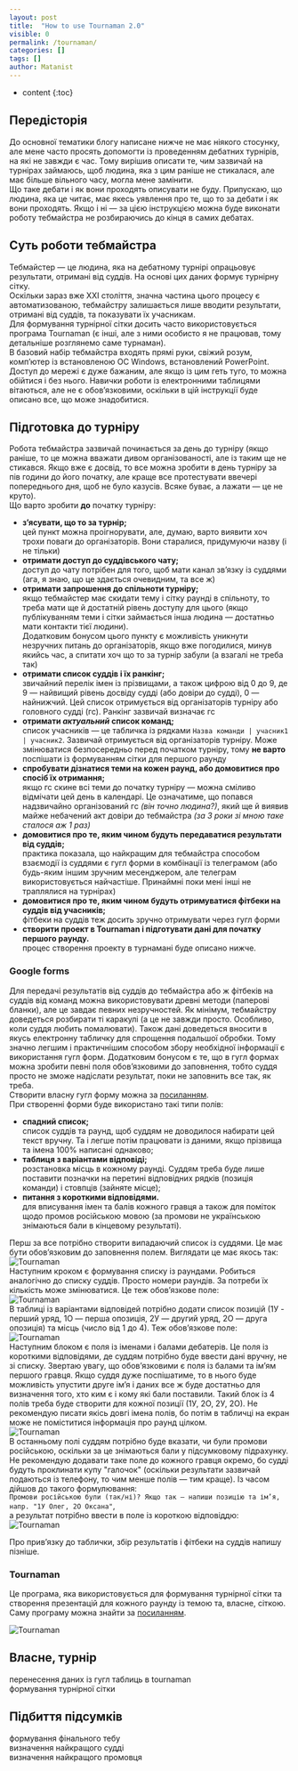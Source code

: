 ```yaml
---
layout: post
title:  "How to use Tournaman 2.0"
visible: 0
permalink: /tournaman/
categories: []
tags: []
author: Matanist
---
```


* content
{:toc}

## Передісторія
До основної тематики блогу написане нижче не має ніякого стосунку, але мене часто просять допомогти із проведенням дебатних турнірів, на які не завжди є час. 
Тому вирішив описати те, чим зазвичай на турнірах займаюсь, щоб людина, яка з цим раніше не стикалася, але має більше вільного часу, могла мене замінити.  
Що таке дебати і як вони проходять описувати не буду. Припускаю, що людина, яка це читає, має якесь уявлення про те, що то за дебати і як вони проходять. 
Якщо і ні — за цією інструкцією можна буде виконати роботу тебмайстра не розбираючись до кінця в самих дебатах.

## Суть роботи тебмайстра
Тебмайстер — це людина, яка на дебатному турнірі опрацьовує результати, отримані від суддів. На основі цих даних формує турнірну сітку.  
Оскільки зараз вже XXI століття, значна частина цього процесу є автоматизованою, тебмайстру залишається лише вводити результати, отримані від суддів, та показувати їх учасникам.  
Для формування турнірної сітки досить часто використовується програма Tournaman (є інші, але з ними особисто я не працював, тому детальніше розглянемо саме турнаман).  
В базовий набір тебмайстра входять прямі руки, свіжий розум, комп’ютер із встановленою ОС Windows, встановлений PowerPoint. Доступ до мережі є дуже бажаним, але якщо із цим геть туго, то можна обійтися і без нього. Навички роботи із електронними таблицями вітаються, але не є обов’язковими, оскільки в цій інструкції буде описано все, що може знадобитися.

## Підготовка до турніру
Робота тебмайстра зазвичай починається за день до турніру (якщо раніше, то це можна вважати дивом організованості, але із таким ще не стикався. Якщо вже є досвід, то все можна зробити в день турніру за пів години до його початку, але краще все протестувати ввечері попереднього дня, щоб не було казусів. Всяке буває, а лажати — це не круто).  
Що варто зробити **до** початку турніру:
* **з’ясувати, що то за турнір;**  
цей пункт можна проігнорувати, але, думаю, варто виявити хоч трохи поваги до організаторів. Вони старалися, придумуючи назву (і не тільки)  
* **отримати доступ до суддівського чату;**  
доступ до чату потрібен для того, щоб мати канал зв’язку із суддями (ага, я знаю, що це здається очевидним, та все ж)  
* **отримати запрошення до спільноти турніру;**  
якщо тебмайстер має скидати тему і сітку раунді в спільноту, то треба мати ще й достатній рівень доступу для цього (якщо публікуванням теми і сітки займається інша людина — достатньо мати контакти тієї людини).  
Додатковим бонусом цього пункту є можливість уникнути незручних питань до організаторів, якщо вже погодилися, минув якийсь час, а спитати хоч що то за турнір забули (а взагалі не треба так)  
* **отримати список суддів і їх ранкінг;**  
звичайний перелік імен із прізвищами, а також цифрою від 0 до 9, де 9 — найвищий рівень досвіду судді (або довіри до судді), 0 — найнижчий. Цей список отримується від організаторів турніру або головного судді (гс). Ранкінг зазвичай визначає гс  
* **отримати _актуальний_ список команд;**  
список учасників — це табличка із рядками ```Назва команди | учасник1 | учасник2```. Зазвичай отримується від організаторів турніру. Може змінюватися безпосередньо перед початком турніру, тому **не варто** поспішати із формуванням сітки для першого раунду  
* **спробувати дізнатися теми на кожен раунд, або домовитися про спосіб їх отримання;**  
якщо гс скине всі теми до початку турніру — можна сміливо відмічати цей день в календарі. Це означатиме, що попався надзвичайно організований гс _(він точно людина?)_, який ще й виявив майже небачений акт довіри до тебмайстра _(за 3 роки зі мною таке сталося аж 1 раз)_  
* **домовитися про те, яким чином будуть передаватися результати від суддів;**  
практика показала, що найкращим для тебмайстра способом взаємодії із суддями є гугл форми в комбінації із телеграмом (або будь-яким іншим зручним месенджером, але телеграм використовується найчастіше. Принаймні поки мені інші не траплялися на турнірах)  
* **домовитися про те, яким чином будуть отримуватися фітбеки на суддів від учасників;**  
фітбеки на суддів теж досить зручно отримувати через гугл форми  
* **створити проект в Tournaman і підготувати дані для початку першого раунду.**  
процес створення проекту в турнамані буде описано нижче.  

### Google forms
Для передачі результатів від суддів до тебмайстра або ж фітбеків на суддів від команд можна використовувати древні методи (паперові бланки), але це завдає певних незручностей. Як мінімум, тебмайстру доведеться розбирати ті каракулі (а це не завжди просто. Особливо, коли суддя любить помалювати). Також дані доведеться вносити в якусь електронну табличку для спрощення подальшої обробки. Тому значно легшим і практичнішим способом збору необхідної інформації є використання гугл форм. Додатковим бонусом є те, що в гугл формах можна зробити певні поля обов’язковими до заповнення, тобто суддя просто не зможе надіслати результат, поки не заповнить все так, як треба.  
Створити власну гугл форму можна за [посиланням](https://docs.google.com/forms "Google forms").  
При створенні форми буде використано такі типи полів: 
* **спадний список;**  
список суддів та раунд, щоб суддям не доводилося набирати цей текст вручну. Та і легше потім працювати із даними, якщо прізвища та імена 100% написані однаково;  
* **таблиця з варіантами відповіді;**  
розстановка місць в кожному раунді. Суддям треба буде лише поставити позначки на перетині відповідних рядків (позиція команди) і стовпців (зайняте місце);  
* **питання з короткими відповідями.**  
для вписування імен та балів кожного гравця а також для поміток щодо промов російською мовою (за промови не українською знімаються бали в кінцевому результаті).  
  
Перш за все потрібно створити випадаючий список із суддями. Це має бути обов’язковим до заповнення полем. Виглядати це має якось так:  
![Tournaman](/assets/2020-02-08-tournaman_0_1.png)  
Наступним кроком є формування списку із раундами. Робиться аналогічно до списку суддів. Просто номери раундів. За потреби їх кількість може змінюватися. Це теж обов’язкове поле:  
![Tournaman](/assets/2020-02-08-tournaman_0_2.png)  
В таблиці із варіантами відповідей потрібно додати список позицій (1У - перший уряд, 1О — перша опозиція, 2У — другий уряд, 2О — друга опозиція) та місць (число від 1 до 4). Теж обов’язкове поле:  
![Tournaman](/assets/2020-02-08-tournaman_0_3.png)  
Наступним блоком є поля із іменами і балами дебатерів. Це поля із короткими відповідями, де суддям потрібно буде ввести дані вручну, не зі списку. Звертаю увагу, що обов’язковими є поля із балами та ім’ям першого гравця. Якщо суддя дуже поспішатиме, то в нього буде можливість упустити друге ім’я і даних все ж буде достатньо для визначення того, хто ким є і кому які бали поставили. Такий блок із 4 полів треба буде створити для кожної позиції (1У, 2О, 2У, 2О). Не рекомендую писати якісь довгі імена полів, бо потім в табличці на екран може не поміститися інформація про раунд цілком.  
![Tournaman](/assets/2020-02-08-tournaman_0_4.png)  
В останньому полі суддям потрібно буде вказати, чи були промови російською, оскільки за це знімаються бали у підсумковому підрахунку. Не рекомендую додавати таке поле до кожного гравця окремо, бо судді будуть проклинати купу "галочок" (оскільки результати зазвичай подаються із телефону, то чим менше полів — тим краще). Із часом дійшов до такого формулювання:  
```Промови російською були (так/ні)? Якщо так — напиши позицію та ім’я, напр. "1У Олег, 2О Оксана"```,  
а результат потрібно ввести в поле із короткою відповіддю:  
![Tournaman](/assets/2020-02-08-tournaman_0_5.png)  
  
Про прив’язку до таблички, збір результатів і фітбеки на суддів напишу пізніше.

### Tournaman
Це програма, яка використовується для формування турнірної сітки та створення презентацій для кожного раунду із темою та, власне, сіткою.  
Саму програму можна знайти за [посиланням](http://tournaman.wikidot.com/download "Tournaman tabbing software").  
  
![Tournaman](/assets/2020-02-08-tournaman_0_0.png)



## Власне, турнір
перенесення даних із гугл таблиць в tournaman  
формування турнірної сітки  

## Підбиття підсумків
формування фінального тебу  
визначення найкращого судді  
визначення найкращого промовця  

